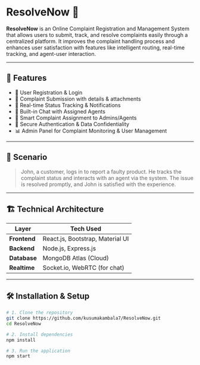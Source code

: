 # ResolveNow 🚀

**ResolveNow** is an Online Complaint Registration and Management System that allows users to submit, track, and resolve complaints easily through a centralized platform. It improves the complaint handling process and enhances user satisfaction with features like intelligent routing, real-time tracking, and agent-user interaction.

---

## 🧩 Features

- 👤 User Registration & Login
- 📝 Complaint Submission with details & attachments
- 🔔 Real-time Status Tracking & Notifications
- 💬 Built-in Chat with Assigned Agents
- 🔄 Smart Complaint Assignment to Admins/Agents
- 🔐 Secure Authentication & Data Confidentiality
- 📊 Admin Panel for Complaint Monitoring & User Management

---

## 📸 Scenario

> John, a customer, logs in to report a faulty product. He tracks the complaint status and interacts with an agent via the system. The issue is resolved promptly, and John is satisfied with the experience.

---

## 🏗️ Technical Architecture

| Layer        | Tech Used                     |
|-------------|-------------------------------|
| **Frontend** | React.js, Bootstrap, Material UI |
| **Backend**  | Node.js, Express.js           |
| **Database** | MongoDB Atlas (Cloud)         |
| **Realtime** | Socket.io, WebRTC (for chat)  |

---

## 🛠️ Installation & Setup

```bash
# 1. Clone the repository
git clone https://github.com/kusumakambala7/ResolveNow.git
cd ResolveNow

# 2. Install dependencies
npm install

# 3. Run the application
npm start
